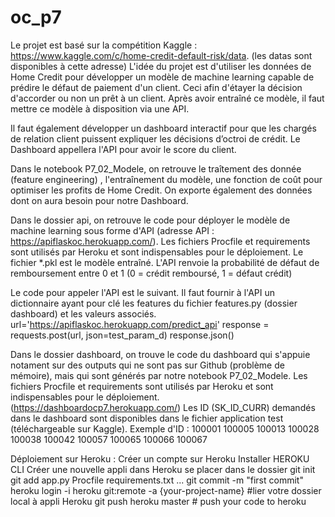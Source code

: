 # oc_p7

Le projet est basé sur la compétition Kaggle : https://www.kaggle.com/c/home-credit-default-risk/data. (les datas sont disponibles à cette adresse)
L'idée du projet est d'utiliser les données de Home Credit pour développer un modèle de machine learning capable de prédire le défaut de paiement d'un client.
Ceci afin d'étayer la décision d'accorder ou non un prêt à un client. Après avoir entraîné ce modèle, il faut mettre ce modèle à disposition via une API.

Il faut également développer un dashboard interactif pour que les chargés de relation client puissent expliquer les décisions d’octroi de crédit. Le Dashboard appellera l'API pour avoir le score du client.

Dans le notebook P7_02_Modele, on retrouve le traîtement des donnée (feature engineering) , l'entraînement du modèle, une fonction de coût pour optimiser les profits de Home Credit. On exporte également des données dont on aura besoin pour notre Dashboard.

Dans le dossier api, on retrouve le code pour déployer le modèle de machine learning sous forme d'API (adresse API : https://apiflaskoc.herokuapp.com/).
Les fichiers Procfile et requirements sont utilisés par Heroku et sont indispensables pour le déploiement. Le fichier *.pkl est le modèle entraîné.
L'API renvoie la probabilité de défaut de remboursement entre 0 et 1 (0 = crédit remboursé, 1 = défaut crédit)

Le code pour appeler l'API est le suivant. Il faut fournir à l'API un dictionnaire ayant pour clé les features du fichier features.py (dossier dashboard) et 
les valeurs associés.
url='https://apiflaskoc.herokuapp.com/predict_api'
response = requests.post(url, json=test_param_d)
response.json()

Dans le dossier dashboard, on trouve le code du dashboard qui s'appuie notament sur des outputs qui ne sont pas sur Github (problème de mémoire), mais qui sont générés par notre notebook P7_02_Modele.
Les fichiers Procfile et requirements sont utilisés par Heroku et sont indispensables pour le déploiement. (https://dashboardocp7.herokuapp.com/) 
Les ID (SK_ID_CURR) demandés dans le dashboard sont disponibles dans le fichier application test (téléchargeable sur Kaggle). 
Exemple d'ID : 100001 100005 100013 100028 100038 100042 100057 100065 100066 100067

Déploiement sur Heroku :
Créer un compte sur Heroku
Installer HEROKU CLI
Créer une nouvelle appli dans Heroku
se placer dans le dossier
git init 
git add app.py Procfile requirements.txt ...
git commit -m "first commit"
heroku login -i
heroku git:remote -a {your-project-name} #lier votre dossier local à appli Heroku
git push heroku master # push your code to heroku

